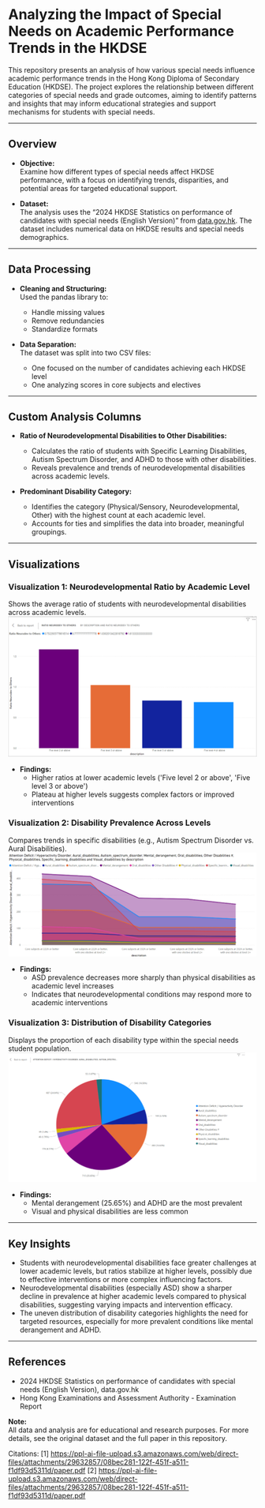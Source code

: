 # Analyzing the Impact of Special Needs on Academic Performance Trends in the HKDSE

This repository presents an analysis of how various special needs influence academic performance trends in the Hong Kong Diploma of Secondary Education (HKDSE). The project explores the relationship between different categories of special needs and grade outcomes, aiming to identify patterns and insights that may inform educational strategies and support mechanisms for students with special needs.

---

## **Overview**

- **Objective:**  
  Examine how different types of special needs affect HKDSE performance, with a focus on identifying trends, disparities, and potential areas for targeted educational support.

- **Dataset:**  
  The analysis uses the “2024 HKDSE Statistics on performance of candidates with special needs (English Version)” from [data.gov.hk](https://data.gov.hk/en-data/dataset/hkeaa-hkdesstat-result-table3-2024/resource/3b9324c7-bfd8-4fa8-925a-55f24d5d74a5). The dataset includes numerical data on HKDSE results and special needs demographics.

---

## **Data Processing**

- **Cleaning and Structuring:**  
  Used the pandas library to:
  - Handle missing values
  - Remove redundancies
  - Standardize formats

- **Data Separation:**  
  The dataset was split into two CSV files:
  - One focused on the number of candidates achieving each HKDSE level
  - One analyzing scores in core subjects and electives

---

## **Custom Analysis Columns**

- **Ratio of Neurodevelopmental Disabilities to Other Disabilities:**  
  - Calculates the ratio of students with Specific Learning Disabilities, Autism Spectrum Disorder, and ADHD to those with other disabilities.
  - Reveals prevalence and trends of neurodevelopmental disabilities across academic levels.

- **Predominant Disability Category:**  
  - Identifies the category (Physical/Sensory, Neurodevelopmental, Other) with the highest count at each academic level.
  - Accounts for ties and simplifies the data into broader, meaningful groupings.

---

## **Visualizations**

### **Visualization 1: Neurodevelopmental Ratio by Academic Level**
Shows the average ratio of students with neurodevelopmental disabilities across academic levels.
![alt text](image-1.png)
- **Findings:**  
  - Higher ratios at lower academic levels ('Five level 2 or above', 'Five level 3 or above')
  - Plateau at higher levels suggests complex factors or improved interventions

### **Visualization 2: Disability Prevalence Across Levels**
Compares trends in specific disabilities (e.g., Autism Spectrum Disorder vs. Aural Disabilities).
![alt text](image-2.png)
- **Findings:**  
  - ASD prevalence decreases more sharply than physical disabilities as academic level increases
  - Indicates that neurodevelopmental conditions may respond more to academic interventions

### **Visualization 3: Distribution of Disability Categories**
Displays the proportion of each disability type within the special needs student population.
![alt text](image-3.png)
- **Findings:**  
  - Mental derangement (25.65%) and ADHD are the most prevalent
  - Visual and physical disabilities are less common

---

## **Key Insights**

- Students with neurodevelopmental disabilities face greater challenges at lower academic levels, but ratios stabilize at higher levels, possibly due to effective interventions or more complex influencing factors.
- Neurodevelopmental disabilities (especially ASD) show a sharper decline in prevalence at higher academic levels compared to physical disabilities, suggesting varying impacts and intervention efficacy.
- The uneven distribution of disability categories highlights the need for targeted resources, especially for more prevalent conditions like mental derangement and ADHD.

---

## **References**

- 2024 HKDSE Statistics on performance of candidates with special needs (English Version), data.gov.hk
- Hong Kong Examinations and Assessment Authority - Examination Report




**Note:**  
All data and analysis are for educational and research purposes. For more details, see the original dataset and the full paper in this repository.

Citations:
[1] https://ppl-ai-file-upload.s3.amazonaws.com/web/direct-files/attachments/29632857/08bec281-122f-451f-a511-f1df93d5311d/paper.pdf
[2] https://ppl-ai-file-upload.s3.amazonaws.com/web/direct-files/attachments/29632857/08bec281-122f-451f-a511-f1df93d5311d/paper.pdf

